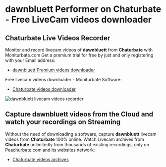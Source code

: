 # dawnbluett Performer on Chaturbate - Free LiveCam videos downloader

## Chaturbate Live Videos Recorder

Monitor and record livecam videos of **dawnbluett** from **Chaturbate** with Moniturbate.com
Get a premium trial for free by just and only registering with your Email address:
* [dawnbluett Premium videos downloader](https://moniturbate.com/request-demo-licence-key.html)

Free livecam videos downloader - Moniturbate Software:
* [Chaturbate videos downloader](https://moniturbate.com/moniturbate-download-software.html)

![dawnbluett livecam videos recorder](https://peachurnet.com/templates/moniturbate-software.png)


## Capture dawnbluett videos from the Cloud and watch your recordings on Streaming

Without the need of downloading a software, capture **dawnbluett** livecam videos from **Chaturbate** 100% online.
Watch Livecam archives from **Chaturbate** unlimitedly from thousands of existing recordings, only on Peachurbate.com and its websites network:
* [Chaturbate videos archives](https://peachurnet.com/)